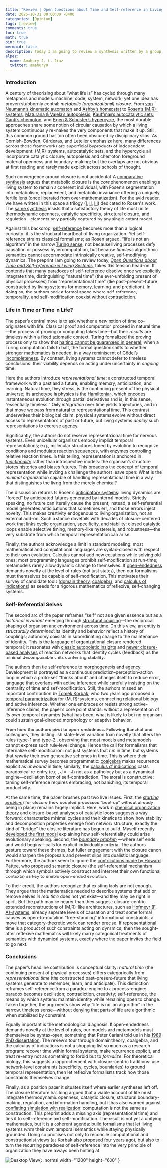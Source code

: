 ```yaml
---
title: "Review | Open Questions about Time and Self-reference in Living Systems"
date: 2025-10-31 00:00:00 -0400
categories: [Opinion]
tags: [review]
comments: true
toc: true 
math: true
pin: true 
mermaid: false
description: Today I am going to review a synthesis written by a group of renowned researchers of artificial life, who have omitted a couple of important contributions that close the gap with what they have called "open questions" in the relationship between self-reference and life.
alpez:
  name: Amahury J. L. Diaz
  twitter: amahury0
---
```

### Introduction
A century of theorizing about “what life is” has cycled through many metaphors and models: machine, code, system, network; yet one idea has proven stubbornly central: _metabolic (organizational) closure_. From [von Neumann’s kinematic automaton](https://casci.binghamton.edu/academics/i-bic/lec06.php) and [Ashby’s homeostat](https://en.wikipedia.org/wiki/Homeostat) to [Rosen’s (M,R)-systems](https://en.wikipedia.org/wiki/Robert_Rosen_(biologist)#:~:text=Complexity%20and%20complex%20scientific%20models%3A%20(M%2CR)%20systems), [Maturana & Varela’s autopoiesis](https://en.wikipedia.org/wiki/Autopoiesis), [Kauffman’s autocatalytic sets](https://en.wikipedia.org/wiki/Autocatalytic_set), [Gánti’s chemoton](https://en.wikipedia.org/wiki/Chemoton), and [Eigen & Schuster’s hypercycle](https://en.wikipedia.org/wiki/Hypercycle_(chemistry)), the most durable approaches share some notion of circular causation by which a living system continuously re-makes the very components that make it up. Still, this common ground has too often been obscured by disciplinary silos. As Cornish-Bowden, Cárdenas, and Letelier emphasize [here](https://www.sciencedirect.com/science/article/pii/S0022519311003389), many differences across these frameworks are superficial byproducts of independent development: (M,R)-systems, autocatalytic sets, and the hypercycle all incorporate catalytic closure; autopoiesis and chemoton foreground material openness and boundary-making; but the overlaps are not obvious at first reading and rarely made explicit across schools of thought.

Such convergence around closure is not accidental. A [comparative synthesis](https://www.sciencedirect.com/science/article/abs/pii/S0303264719302151) argues that metabolic closure is the _core_ phenomenon enabling a living system to remain a coherent individual, with Rosen’s segmentation into metabolism, replacement, and metabolic invariance offering a uniquely fertile lens (once liberated from over-mathematization). For the avid reader, we have written in this space a trilogy ([I](https://amahury.github.io/posts/trilogy-relational-biology-I/), [II](https://amahury.github.io/posts/trilogy-relational-biology-II/), [III](https://amahury.github.io/posts/trilogy-relational-biology-III/)) dedicated to Rosen's work. The [same synthesis](https://www.sciencedirect.com/science/article/abs/pii/S0303264719302151) insists that a satisfactory theory of life must unite thermodynamic openness, catalytic specificity, structural closure, and regulation—elements only partially captured by any single extant model.

Against this backdrop, [self-reference](https://en.wikipedia.org/wiki/Self-reference) becomes more than a logical curiosity: it is the structural heartbeat of living organization. Yet self-reference strains classical formalisms; as Rosen argued, “life is not an algorithm” in the narrow [Turing sense](https://en.wikipedia.org/wiki/Turing_machine), not because living processes defy causation or possess hypercomputation, but because _timeless_ algorithmic semantics cannot accommodate intrinsically creative, self-modifying dynamics. The preprint I am going to review today, [_Open Questions about Time and Self-reference in Living Systems_](https://arxiv.org/abs/2508.11423), takes this tension head-on. It contends that many paradoxes of self-reference dissolve once we explicitly integrate time, distinguishing “natural time” (the ever-unfolding present of physical processes) from “representational time” (the past–present–future constructed by living systems for memory, learning, and prediction). In doing so, the authors seek a formal space where self-reference, temporality, and self-modification coexist without contradiction. 

### Life in Time or Time in Life?
The paper’s central move is to ask whether a _new_ notion of time co-originates with life. Classical proof and computation proceed in natural time—the process of proving or computing takes time—but their _results_ are timeless within a fixed axiomatic context. Turing formalized the proving process only to show that [halting cannot be guaranteed in general](https://en.wikipedia.org/wiki/Halting_problem); when a Turing computation fails to halt, the formal question shifts to whether stronger mathematics is needed, in a way reminiscent of [Gödel’s incompleteness](https://en.wikipedia.org/wiki/G%C3%B6del%27s_incompleteness_theorems). By contrast, living systems cannot defer to timeless conclusions: their viability depends on acting under uncertainty in _ongoing_ time.

Here the authors introduce _representational time_: a constructed temporal framework with a past and a future, enabling memory, anticipation, and learning. Natural time, they stress, is the continuing present of the physical universe; its archetype in physics is the [Hamiltonian](https://en.wikipedia.org/wiki/Hamiltonian), which encodes instantaneous evolution through partial derivatives and is, in this sense, “essentially timeless.” Only _integration_ over time yields trajectories, and in that move we pass from natural to representational time. This contrast underwrites their biological claim: physical systems evolve without direct access to representations of past or future, but living systems _deploy_ such representations to exercise [agency](https://en.wikipedia.org/wiki/Agency_(philosophy)). 

Significantly, the authors do not reserve representational time for nervous systems. Even unicellular organisms embody implicit temporal representations; e.g., molecular structures tuned by evolution to recognize conditions and modulate reaction sequences, with enzymes controlling relative reaction times. In this telling, representation is anchored in [_functionality_](https://en.wikipedia.org/wiki/Function_(biology)) rather than introspective models: the organism’s structure stores histories and biases futures. This broadens the concept of temporal representation while inviting a challenge the authors leave open: What is the _minimal organization_ capable of handling representational time in a way that distinguishes the living from the merely chemical?

The discussion returns to Rosen’s [anticipatory systems](https://en.wikipedia.org/wiki/Anticipatory_Systems): living dynamics are “forced” by anticipated futures generated by internal models. Strictly speaking, no future can literally cause the present; instead, a self-referential model generates anticipations that sometimes err, and those errors inject novelty. This makes creativity endogenous to living organization, not an external add-on. Such a stance dovetails with decades of closure-centered work that links cyclic organization, specificity, and stability: closed catalytic loops enable selective timing, memory-like hysteresis, and robustness—the very substrate from which temporal representation can arise. 

Finally, the authors acknowledge a limit in standard modeling: most mathematical and computational languages are syntax-closed with respect to their own evolution. Calculus cannot add new equations while solving old ones; most programming languages prohibit self-modification at run-time; metamodels rarely allow dynamic change to themselves. If [open-endedness](https://alife.org/encyclopedia/introduction/open-ended-evolution/) demands novelty at the level of rules (not just states), then our formalisms must themselves be capable of self-modification. This motivates their survey of candidate tools ([domain theory](https://en.wikipedia.org/wiki/Domain_theory), [coalgebra](https://en.wikipedia.org/wiki/Coalgebra), and [calculus of indications](https://en.wikipedia.org/wiki/Laws_of_Form)) as seeds for a rigorous mathematics of reflexive, self-changing systems.

### Self-Referential Selves
The second arc of the paper reframes “self” not as a given essence but as a _historical invariant_ emerging through [structural coupling](https://fractalmodel.blogs.dsv.su.se/structural-coupling-2/)—the reciprocal shaping of organism and environment across time. On this view, an entity is _structurally determined_: its identity and behavior reflect a history of couplings; autonomy consists in subordinating change to the maintenance of identity. This is the language of organizational closure rendered temporal; it resonates with [classic autopoietic insights](https://link.springer.com/book/10.1007/978-94-017-9837-2) and [newer closure-based analyses](https://www.mdpi.com/2079-8954/5/1/11) of reaction networks that identify cycles (feedback) as the minimal decomposable units conferring stability.

The authors then tie self-reference to [morphogenesis](https://en.wikipedia.org/wiki/Morphogenesis) and [agency](https://en.wikipedia.org/wiki/Agency_(philosophy)). Development is portrayed as a continuous prediction–perception–action loop in which a proto-self “thinks about” and changes itself to reduce error, language that overlaps with [active inference](https://en.wikipedia.org/wiki/Free_energy_principle) while carefully insisting on the centrality of time and self-modification. Still, the authors missed an important contribution by [Tomek Korbak](https://amahury.github.io/posts/tomek-korbak-papers-on-artificial-life/), who two years ago proposed a [temporal parametrization](https://journals.sagepub.com/doi/10.1177/10597123211066155) for (M, R)-systems, connecting relational biology and active inference. Whether one embraces or resists strong active-inference claims, the paper’s core point stands: without a representation of _its own_ temporal dynamics (what has been, what is likely to be) no organism could sustain goal-directed morphology or adaptive behavior. 

From here the authors pivot to open-endedness. Following Banzhaf and colleagues, they distinguish state-level variation from novelty that alters the rules (type-1 and type-2), observing that most models and metamodels cannot express such rule-level change. Hence the call for formalisms that internalize self-modification: not just systems that _run_ in time, but systems that _rewrite_ their own generative schemes in time. This is where their mathematical survey becomes programmatic: [coalgebra](https://en.wikipedia.org/wiki/Coalgebra) makes recurrence explicit as _unwound_ in time; similarly, the [calculus of indications](https://en.wikipedia.org/wiki/Laws_of_Form) casts paradoxical re-entry (e.g., J = ¬J) not as a pathology but as a dynamical engine—oscillation born of self-contradiction. The moral is constructive: taming self-reference requires embracing, not banishing, its temporal productivity.

At the same time, the paper brushes past two live issues. First, the [_starting problem_](https://www.frontiersin.org/journals/psychology/articles/10.3389/fpsyg.2024.1362658/full#:~:text=This%20leads%20to%20an,continuous%20constraint%2Dbuilding)) for closure (how coupled processes “boot-up” without already being in place) remains largely implicit. Here, work in [chemical organization theory](https://link.springer.com/article/10.1007/s11538-006-9130-8) and closure-based analyses of catalytic loops suggests a way forward: characterize minimal cycles and their kinetics to show how stability and decomposition properties emerge from network structure, exactly the kind of “bridge” the closure literature has begun to build. Myself recently [developed the first model](https://arxiv.org/abs/2404.04374) explaining how self-referentiality could arise evolutionary speaking. Second, the [_boundary problem_](https://www.quantamagazine.org/what-is-an-individual-biology-seeks-clues-in-information-theory-20200716/) —where self ends and world begins—calls for explicit individuality criteria. The authors gesture toward these themes, but fuller engagement with the closure canon would sharpen the proposals and prevent slips into dualistic language. Furthermore, the authors seem to ignore the [contributions made by Howard Pattee](https://link.springer.com/chapter/10.1007/978-94-007-5161-3_14), who proposed semantic closure (the self-referential mechanism through which symbols actively construct and interpret their own functional contexts) as key to enable open-ended evolution.

To their credit, the authors recognize that existing tools are not enough. They argue that the mathematics needed to describe systems that add or remove selves _in real time_ does not yet exist—and they may be right in spirit. But the path may be nearer than they suggest: closure-centric extended reconstructions of (M,R)-like architectures, such as [Hofmeyr (F, A)-systems](https://www.sciencedirect.com/science/article/abs/pii/S0303264721001167), already separate levels of causation and treat some formal causes as open-to-mutation “free-standing” informational constraints, a move that category-theoretic work can render precise. If representational time is a product of such constraints acting on dynamics, then the sought-after reflexive mathematics will likely marry categorical treatments of semantics with dynamical systems, exactly where the paper invites the field to go next.

### Conclusions
The paper’s headline contribution is conceptual clarity: _natural time_ (the continuing present of physical processes) differs categorically from _representational time_ (the constructed past–present–future that living systems generate to remember, learn, and anticipate). This distinction reframes self-reference from a paradox-engine to a process-engine: paradox becomes oscillation; contradiction, creativity; self-reference, the means by which systems maintain identity while remaining open to change. Taken together, the arguments show why “life is not an algorithm” in the narrow, timeless sense—without denying that parts of life are algorithmic when stabilized by constraint.

Equally important is the methodological diagnosis. If open-endedness demands novelty at the level of rules, our models and metamodels must themselves be syntax-open, something that Peter Cariani told us in his [1989 PhD dissertation](https://petercariani.com/Cybernetics_files/CarianiPhDIntegrated1989.pdf). The review’s tour through domain theory, coalgebra, and the calculus of indications is not a shopping list so much as a research program: recover time within formal systems, make recurrence explicit, and treat re-entry not as something to forbid but to _formalize_. For theoretical biology, this suggests a rapprochement with closure-centric traditions: use network-level constraints (specificity, cycles, boundaries) to ground temporal representation, then let reflexive formalisms track how those constraints themselves change.

Finally, as a position paper it situates itself where earlier syntheses left off. The closure literature has long argued that a viable account of life must integrate thermodynamic openness, catalytic closure, structural boundary-making, regulation, and information handling, but it has also warned against [conflating simulation with realization](https://www.taylorfrancis.com/chapters/edit/10.4324/9780429032769-3/simulations-realizations-theories-life-pattee): computation is not the same as construction. This preprint adds a missing axis (representational time) and ties it to self-reference and self-modification. The result is not yet a unifying mathematics, but it is a coherent agenda: build formalisms that let living systems _write_ their own temporal semantics while staying physically grounded. Doing so promises not only to reconcile computational and constructionist views (as [Korbak also proposed four years ago](https://link.springer.com/article/10.1007/s11229-019-02243-4)), but also to turn the recurring paradoxes of self-reference into the very principle of organization they have always been hinting at.


![Desktop View](/assets/img/fix/complexity-cat-newsletter.png){: .normal width="1200" height="630" }
